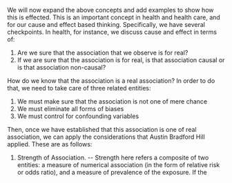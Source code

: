 We will now expand the above concepts and add examples to show how this is effected. This is an important concept in health and health care, and for our cause and effect based thinking. Specifically, we have several checkpoints. In health, for instance, we discuss cause and effect in terms of:

1. Are we sure that the association that we observe is for real?
2. If we are sure that the association is for real, is that association causal or is that association non-causal?

How do we know that the association is a real association? In order to do that, we need to take care of three related entities:

1. We must make sure that the association is not one of mere chance
2. We must eliminate all forms of biases
3. We must control for confounding variables 

Then, once we have established that this association is one of real association, we can apply the considerations that Austin Bradford Hill applied. These are as follows:

1. Strength of Association. -- Strength here refers a composite of two entities: a measure of numerical association (in the form of relative risk or odds ratio), and a measure of prevalence of the exposure. If the 